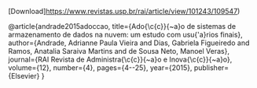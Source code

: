 




[Download]https://www.revistas.usp.br/rai/article/view/101243/109547)

@article{andrade2015adoccao,
  title={Ado{\c{c}}{\~a}o de sistemas de armazenamento de dados na nuvem: um estudo com usu{\'a}rios finais},
  author={Andrade, Adrianne Paula Vieira and Dias, Gabriela Figueiredo and Ramos, Anatalia Saraiva Martins and de Sousa Neto, Manoel Veras},
  journal={RAI Revista de Administra{\c{c}}{\~a}o e Inova{\c{c}}{\~a}o},
  volume={12},
  number={4},
  pages={4--25},
  year={2015},
  publisher={Elsevier}
}
